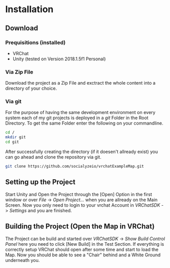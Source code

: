 # Installation

## Download

### Prequisitions (installed)

* VRChat
* Unity (tested on Version 2018.1.5f1 Personal)

### Via Zip File

Download the project as a Zip File and exctract the whole content into a directory of your choice.

### Via git

For the purpose of having the same development environment on every system each of my git projects is deployed in a *git* Folder in the Root Directory.
To get the same Folder enter the following on your commandline. 

```bash
cd /
mkdir git
cd git
```

After successfully creating the directory (if it doesen't allready exist) you can go ahead and clone the repository via git.

```bash
git clone https://github.com/socialyzeio/vrchatExampleMap.git
```

## Setting up the Project

Start Unity and Open the Project through the [Open] Option in the first window or over *File* -> *Open Project...* when you are allready on the Main Screen.
Now you only need to login to your vrchat Account in *VRChatSDK* -> *Settings* and you are finished.

## Building the Project (Open the Map in VRChat)

The Project can be build and started over *VRChatSDK* -> *Show Build Control Panel* here you need to click [New Build] in the Test Section.
If everything is correctly setup VRChat should open after some time and start to load the Map. 
Now you should be able to see a "Chair" behind and a White Ground underneath you. 